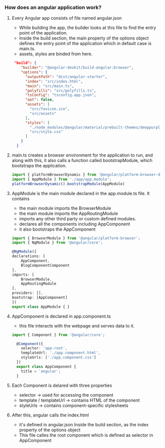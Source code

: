 ### How does an angular application work?
1. Every Angular app consists of file named angular.json
    - While building the app, the builder looks at this file to find the entry point of the application.
    - Inside the build section, the main property of the options object defines the entry point of the application which in default case is main.ts.
    - assets, styles are binded from here. 
    ```json
     "build": {
        "builder": "@angular-devkit/build-angular:browser",
        "options": {
          "outputPath": "dist/angular-starter",
          "index": "src/index.html",
          "main": "src/main.ts",
          "polyfills": "src/polyfills.ts",
          "tsConfig": "tsconfig.app.json",
          "aot": false,
          "assets": [
            "src/favicon.ico",
            "src/assets"
          ],
          "styles": [
            "./node_modules/@angular/material/prebuilt-themes/deeppurple-amber.css",
            "src/style.css"
          ]
        }
      }
    ```
2. main.ts creates a browser environment for the application to run, and along with this, it also calls a function called bootstrapModule, which bootstraps the application.
    ```ts
    import { platformBrowserDynamic } from '@angular/platform-browser-dynamic';
    import { AppModule } from './app/app.module';
    platformBrowserDynamic().bootstrapModule(AppModule)
    ```
3. AppModule is the main module declared in the app.module.ts file. It contains 
    - the main module imports the BrowserModule
    - the main module imports the AppRoutingModule
    - imports any other third party or custom defined modules.
    - declares all the components including AppComponent
    - it also bootstraps the AppComponent
    ```ts
    import { BrowserModule } from '@angular/platform-browser';
    import { NgModule } from '@angular/core';

    @NgModule({
    declarations: [
        AppComponent,
        BlogComponentComponent
    ],
    imports: [
        BrowserModule,
        AppRoutingModule
    ],
    providers: [],
    bootstrap: [AppComponent]
    })
    export class AppModule { }
    ```
4. AppComponent is declared in app.component.ts
    - this file interacts with the webpage and serves data to it.

    ```ts
    import { Component } from '@angular/core';

      @Component({
        selector: 'app-root',
        templateUrl: './app.component.html',
        styleUrls: ['./app.component.css']
      })
      export class AppComponent {
        title = 'angular';
      }
      ```
5. Each Component is delared with three properties
    - selector -> used for accessing the component
    - template / templateUrl -> contains HTML of the component
    - styleUrls -> contains component-specific stylesheets
6. After this, angular calls the index.html
    - it's defined in angular.json Inside the build section, as the index property of the options object
    - This file calles the root component <app-root> which is defined as selector in AppComponent

